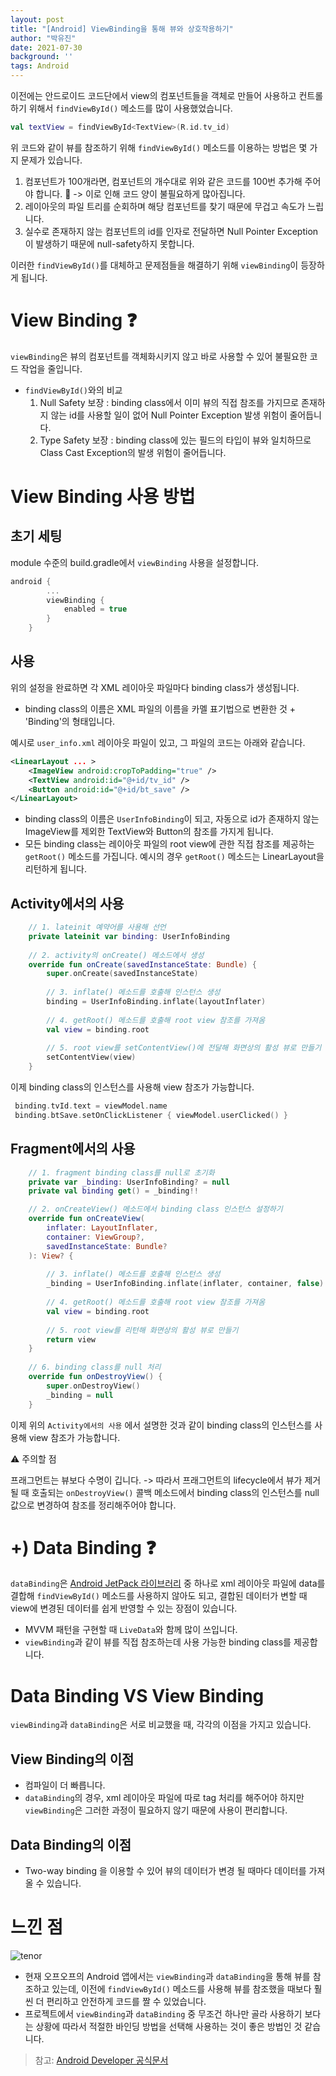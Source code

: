 ```yaml
---
layout: post
title: "[Android] ViewBinding을 통해 뷰와 상호작용하기"
author: "박유진"
date: 2021-07-30
background: ''
tags: Android
---
```


이전에는 안드로이드 코드단에서 view의 컴포넌트들을 객체로 만들어 사용하고 컨트롤하기 위해서 `findViewById()` 메소드를 많이 사용했었습니다.

```kotlin
val textView = findViewById<TextView>(R.id.tv_id)
```
위 코드와 같이 뷰를 참조하기 위해 `findViewById()` 메소드를 이용하는 방법은 몇 가지 문제가 있습니다.

1. 컴포넌트가 100개라면, 컴포넌트의 개수대로 위와 같은 코드를 100번 추가해 주어야 합니다. 🤮
   -> 이로 인해 코드 양이 불필요하게 많아집니다.
2. 레이아웃의 파일 트리를 순회하며 해당 컴포넌트를 찾기 때문에 무겁고 속도가 느립니다.
3. 실수로 존재하지 않는 컴포넌트의 id를 인자로 전달하면 Null Pointer Exception이 발생하기 때문에 null-safety하지 못합니다.

이러한 `findViewById()`를 대체하고 문제점들을 해결하기 위해 `viewBinding`이 등장하게 됩니다. 

# View Binding ❓

`viewBinding`은 뷰의 컴포넌트를 객체화시키지 않고 바로 사용할 수 있어 불필요한 코드 작업을 줄입니다. 
- `findViewById()`와의 비교
  1. Null Safety 보장 : binding class에서 이미 뷰의 직접 참조를 가지므로 존재하지 않는 id를 사용할 일이 없어 Null Pointer Exception 발생 위험이 줄어듭니다.
  2. Type Safety 보장 : binding class에 있는 필드의 타입이 뷰와 일치하므로 Class Cast Exception의 발생 위험이 줄어듭니다.
  
# View Binding 사용 방법

## 초기 세팅

module 수준의 build.gradle에서 `viewBinding` 사용을 설정합니다.
```kotlin
android {
        ...
        viewBinding {
            enabled = true
        }
    }
```
## 사용

위의 설정을 완료하면 각 XML 레이아웃 파일마다 binding class가 생성됩니다.
  - binding class의 이름은 XML 파일의 이름을 카멜 표기법으로 변환한 것 + 'Binding'의 형태입니다.
  
예시로 `user_info.xml` 레이아웃 파일이 있고, 그 파일의 코드는 아래와 같습니다.
```xml
<LinearLayout ... >
    <ImageView android:cropToPadding="true" />
  	<TextView android:id="@+id/tv_id" />
  	<Button android:id="@+id/bt_save" />
</LinearLayout>
```
- binding class의 이름은 `UserInfoBinding`이 되고, 자동으로 id가 존재하지 않는 ImageView를 제외한 TextView와 Button의 참조를 가지게 됩니다. 
- 모든 binding class는 레이아웃 파일의 root view에 관한 직접 참조를 제공하는 `getRoot()` 메소드를 가집니다. 예시의 경우 `getRoot()` 메소드는 LinearLayout을 리턴하게 됩니다.

## Activity에서의 사용

```kotlin
    // 1. lateinit 예약어를 사용해 선언
    private lateinit var binding: UserInfoBinding
    
    // 2. activity의 onCreate() 메소드에서 생성
    override fun onCreate(savedInstanceState: Bundle) {
        super.onCreate(savedInstanceState)
        
        // 3. inflate() 메소드를 호출해 인스턴스 생성
        binding = UserInfoBinding.inflate(layoutInflater)
        
        // 4. getRoot() 메소드를 호출해 root view 참조를 가져옴
        val view = binding.root
        
        // 5. root view를 setContentView()에 전달해 화면상의 활성 뷰로 만들기
        setContentView(view)
    }
```

이제 binding class의 인스턴스를 사용해 view 참조가 가능합니다.
```kotlin
 binding.tvId.text = viewModel.name
 binding.btSave.setOnClickListener { viewModel.userClicked() }
```

## Fragment에서의 사용

```kotlin
    // 1. fragment binding class를 null로 초기화
    private var _binding: UserInfoBinding? = null
    private val binding get() = _binding!!

    // 2. onCreateView() 메소드에서 binding class 인스턴스 설정하기
    override fun onCreateView(
        inflater: LayoutInflater,
        container: ViewGroup?,
        savedInstanceState: Bundle?
    ): View? {
    
        // 3. inflate() 메소드를 호출해 인스턴스 생성
        _binding = UserInfoBinding.inflate(inflater, container, false)
        
        // 4. getRoot() 메소드를 호출해 root view 참조를 가져옴
        val view = binding.root
        
        // 5. root view를 리턴해 화면상의 활성 뷰로 만들기
        return view
    }
	
    // 6. binding class를 null 처리
    override fun onDestroyView() {
        super.onDestroyView()
        _binding = null
    }
```
이제 위의 `Activity에서의 사용` 에서 설명한 것과 같이 binding class의 인스턴스를 사용해 view 참조가 가능합니다.

⚠️ 주의할 점

프래그먼트는 뷰보다 수명이 깁니다.
-> 따라서 프래그먼트의 lifecycle에서 뷰가 제거될 때 호출되는 `onDestroyView()` 콜백 메소드에서 binding class의 인스턴스를 null 값으로 변경하여 참조를 정리해주어야 합니다. 

# +) Data Binding ❓ 

`dataBinding`은 [Android JetPack 라이브러리](https://developer.android.com/jetpack?hl=ko) 중 하나로 xml 레이아웃 파일에 data를 결합해 `findViewById()` 메소드를 사용하지 않아도 되고, 결합된 데이터가 변할 때 view에 변경된 데이터를 쉽게 반영할 수 있는 장점이 있습니다. 
- MVVM 패턴을 구현할 때 `LiveData`와 함께 많이 쓰입니다.
- `viewBinding`과 같이 뷰를 직접 참조하는데 사용 가능한 binding class를 제공합니다.

# Data Binding VS View Binding

`viewBinding`과 `dataBinding`은 서로 비교했을 때, 각각의 이점을 가지고 있습니다.

## View Binding의 이점

- 컴파일이 더 빠릅니다.
- `dataBinding`의 경우, xml 레이아웃 파일에 따로 tag 처리를 해주어야 하지만 `viewBinding`은 그러한 과정이 필요하지 않기 때문에 사용이 편리합니다.

## Data Binding의 이점

- Two-way binding 을 이용할 수 있어 뷰의 데이터가 변경 될 때마다 데이터를 가져올 수 있습니다.

# 느낀 점

   ![tenor](https://user-images.githubusercontent.com/57751515/127556101-a5274a10-dfe0-4b9e-999f-a0f16a4bb324.gif)
- 현재 오프오프의 Android 앱에서는 `viewBinding`과 `dataBinding`을 통해 뷰를 참조하고 있는데, 이전에 `findViewById()` 메소드를 사용해 뷰를 참조했을 때보다 훨씬 더 편리하고 안전하게 코드를 짤 수 있었습니다.
- 프로젝트에서 `viewBinding`과 `dataBinding` 중 무조건 하나만 골라 사용하기 보다는 상황에 따라서 적절한 바인딩 방법을 선택해 사용하는 것이 좋은 방법인 것 같습니다.

> 참고: 
> [Android Developer 공식문서](https://developer.android.com/topic/libraries/view-binding?hl=ko)